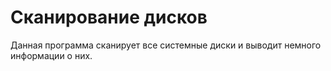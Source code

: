 # Сканирование дисков

Данная программа сканирует все системные диски и выводит немного информации о них.
